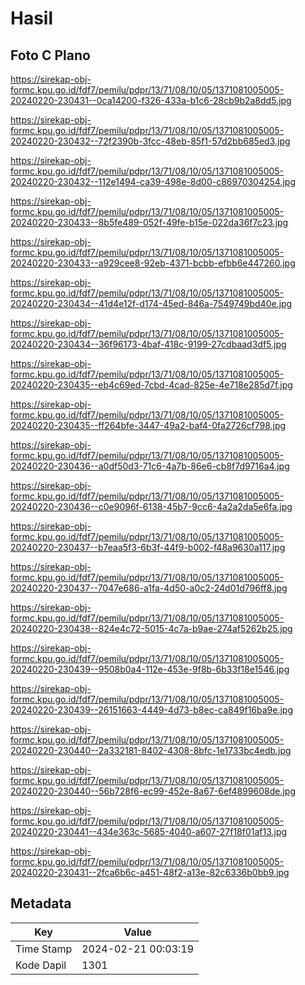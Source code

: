 # Hasil

## Foto C Plano

https://sirekap-obj-formc.kpu.go.id/fdf7/pemilu/pdpr/13/71/08/10/05/1371081005005-20240220-230431--0ca14200-f326-433a-b1c6-28cb9b2a8dd5.jpg

https://sirekap-obj-formc.kpu.go.id/fdf7/pemilu/pdpr/13/71/08/10/05/1371081005005-20240220-230432--72f2390b-3fcc-48eb-85f1-57d2bb685ed3.jpg

https://sirekap-obj-formc.kpu.go.id/fdf7/pemilu/pdpr/13/71/08/10/05/1371081005005-20240220-230432--112e1494-ca39-498e-8d00-c86970304254.jpg

https://sirekap-obj-formc.kpu.go.id/fdf7/pemilu/pdpr/13/71/08/10/05/1371081005005-20240220-230433--8b5fe489-052f-49fe-b15e-022da36f7c23.jpg

https://sirekap-obj-formc.kpu.go.id/fdf7/pemilu/pdpr/13/71/08/10/05/1371081005005-20240220-230433--a929cee8-92eb-4371-bcbb-efbb6e447260.jpg

https://sirekap-obj-formc.kpu.go.id/fdf7/pemilu/pdpr/13/71/08/10/05/1371081005005-20240220-230434--41d4e12f-d174-45ed-846a-7549749bd40e.jpg

https://sirekap-obj-formc.kpu.go.id/fdf7/pemilu/pdpr/13/71/08/10/05/1371081005005-20240220-230434--36f96173-4baf-418c-9199-27cdbaad3df5.jpg

https://sirekap-obj-formc.kpu.go.id/fdf7/pemilu/pdpr/13/71/08/10/05/1371081005005-20240220-230435--eb4c69ed-7cbd-4cad-825e-4e718e285d7f.jpg

https://sirekap-obj-formc.kpu.go.id/fdf7/pemilu/pdpr/13/71/08/10/05/1371081005005-20240220-230435--ff264bfe-3447-49a2-baf4-0fa2726cf798.jpg

https://sirekap-obj-formc.kpu.go.id/fdf7/pemilu/pdpr/13/71/08/10/05/1371081005005-20240220-230436--a0df50d3-71c6-4a7b-86e6-cb8f7d9716a4.jpg

https://sirekap-obj-formc.kpu.go.id/fdf7/pemilu/pdpr/13/71/08/10/05/1371081005005-20240220-230436--c0e9096f-6138-45b7-9cc6-4a2a2da5e6fa.jpg

https://sirekap-obj-formc.kpu.go.id/fdf7/pemilu/pdpr/13/71/08/10/05/1371081005005-20240220-230437--b7eaa5f3-6b3f-44f9-b002-f48a9630a117.jpg

https://sirekap-obj-formc.kpu.go.id/fdf7/pemilu/pdpr/13/71/08/10/05/1371081005005-20240220-230437--7047e686-a1fa-4d50-a0c2-24d01d796ff8.jpg

https://sirekap-obj-formc.kpu.go.id/fdf7/pemilu/pdpr/13/71/08/10/05/1371081005005-20240220-230438--824e4c72-5015-4c7a-b9ae-274af5262b25.jpg

https://sirekap-obj-formc.kpu.go.id/fdf7/pemilu/pdpr/13/71/08/10/05/1371081005005-20240220-230439--9508b0a4-112e-453e-9f8b-6b33f18e1546.jpg

https://sirekap-obj-formc.kpu.go.id/fdf7/pemilu/pdpr/13/71/08/10/05/1371081005005-20240220-230439--26151663-4449-4d73-b8ec-ca849f16ba9e.jpg

https://sirekap-obj-formc.kpu.go.id/fdf7/pemilu/pdpr/13/71/08/10/05/1371081005005-20240220-230440--2a332181-8402-4308-8bfc-1e1733bc4edb.jpg

https://sirekap-obj-formc.kpu.go.id/fdf7/pemilu/pdpr/13/71/08/10/05/1371081005005-20240220-230440--56b728f6-ec99-452e-8a67-6ef4899608de.jpg

https://sirekap-obj-formc.kpu.go.id/fdf7/pemilu/pdpr/13/71/08/10/05/1371081005005-20240220-230441--434e363c-5685-4040-a607-27f18f01af13.jpg

https://sirekap-obj-formc.kpu.go.id/fdf7/pemilu/pdpr/13/71/08/10/05/1371081005005-20240220-230431--2fca6b6c-a451-48f2-a13e-82c6336b0bb9.jpg


## Metadata

| Key        | Value               |
| ---------- | ------------------- |
| Time Stamp | 2024-02-21 00:03:19 |
| Kode Dapil | 1301                |




